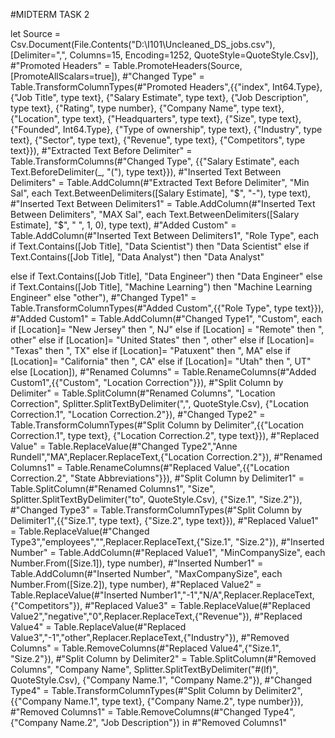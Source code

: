 #MIDTERM TASK 2

let
    Source = Csv.Document(File.Contents("D:\I101\Uncleaned_DS_jobs.csv"),[Delimiter=",", Columns=15, Encoding=1252, QuoteStyle=QuoteStyle.Csv]),
    #"Promoted Headers" = Table.PromoteHeaders(Source, [PromoteAllScalars=true]),
    #"Changed Type" = Table.TransformColumnTypes(#"Promoted Headers",{{"index", Int64.Type}, {"Job Title", type text}, {"Salary Estimate", type text}, {"Job Description", type text}, {"Rating", type number}, {"Company Name", type text}, {"Location", type text}, {"Headquarters", type text}, {"Size", type text}, {"Founded", Int64.Type}, {"Type of ownership", type text}, {"Industry", type text}, {"Sector", type text}, {"Revenue", type text}, {"Competitors", type text}}),
    #"Extracted Text Before Delimiter" = Table.TransformColumns(#"Changed Type", {{"Salary Estimate", each Text.BeforeDelimiter(_, "("), type text}}),
    #"Inserted Text Between Delimiters" = Table.AddColumn(#"Extracted Text Before Delimiter", "Min Sal", each Text.BetweenDelimiters([Salary Estimate], "$", "-"), type text),
    #"Inserted Text Between Delimiters1" = Table.AddColumn(#"Inserted Text Between Delimiters", "MAX Sal", each Text.BetweenDelimiters([Salary Estimate], "$", " ", 1, 0), type text),
    #"Added Custom" = Table.AddColumn(#"Inserted Text Between Delimiters1", "Role Type", each if Text.Contains([Job Title], "Data Scientist") then
"Data Scientist"
else if Text.Contains([Job Title], "Data Analyst") then
"Data Analyst"

else if Text.Contains([Job Title], "Data Engineer") then
"Data Engineer"
else if Text.Contains([Job Title], "Machine Learning") then
"Machine Learning Engineer"
else
"other"),
    #"Changed Type1" = Table.TransformColumnTypes(#"Added Custom",{{"Role Type", type text}}),
    #"Added Custom1" = Table.AddColumn(#"Changed Type1", "Custom", each if [Location]= "New Jersey" then ", NJ"
else if [Location] = "Remote" then ", other"
else if [Location]= "United States" then ", other"
else if [Location]= "Texas" then ", TX"
else if [Location]= "Patuxent" then ", MA"
else if [Location]= "California" then ", CA"
else if [Location]= "Utah" then ", UT"
else [Location]),
    #"Renamed Columns" = Table.RenameColumns(#"Added Custom1",{{"Custom", "Location Correction"}}),
    #"Split Column by Delimiter" = Table.SplitColumn(#"Renamed Columns", "Location Correction", Splitter.SplitTextByDelimiter(",", QuoteStyle.Csv), {"Location Correction.1", "Location Correction.2"}),
    #"Changed Type2" = Table.TransformColumnTypes(#"Split Column by Delimiter",{{"Location Correction.1", type text}, {"Location Correction.2", type text}}),
    #"Replaced Value" = Table.ReplaceValue(#"Changed Type2","Anne Rundell","MA",Replacer.ReplaceText,{"Location Correction.2"}),
    #"Renamed Columns1" = Table.RenameColumns(#"Replaced Value",{{"Location Correction.2", "State Abbreviations"}}),
    #"Split Column by Delimiter1" = Table.SplitColumn(#"Renamed Columns1", "Size", Splitter.SplitTextByDelimiter("to", QuoteStyle.Csv), {"Size.1", "Size.2"}),
    #"Changed Type3" = Table.TransformColumnTypes(#"Split Column by Delimiter1",{{"Size.1", type text}, {"Size.2", type text}}),
    #"Replaced Value1" = Table.ReplaceValue(#"Changed Type3","employees","",Replacer.ReplaceText,{"Size.1", "Size.2"}),
    #"Inserted Number" = Table.AddColumn(#"Replaced Value1", "MinCompanySize", each Number.From([Size.1]), type number),
    #"Inserted Number1" = Table.AddColumn(#"Inserted Number", "MaxCompanySize", each Number.From([Size.2]), type number),
    #"Replaced Value2" = Table.ReplaceValue(#"Inserted Number1","-1","N/A",Replacer.ReplaceText,{"Competitors"}),
    #"Replaced Value3" = Table.ReplaceValue(#"Replaced Value2","negative","0",Replacer.ReplaceText,{"Revenue"}),
    #"Replaced Value4" = Table.ReplaceValue(#"Replaced Value3","-1","other",Replacer.ReplaceText,{"Industry"}),
    #"Removed Columns" = Table.RemoveColumns(#"Replaced Value4",{"Size.1", "Size.2"}),
    #"Split Column by Delimiter2" = Table.SplitColumn(#"Removed Columns", "Company Name", Splitter.SplitTextByDelimiter("#(lf)", QuoteStyle.Csv), {"Company Name.1", "Company Name.2"}),
    #"Changed Type4" = Table.TransformColumnTypes(#"Split Column by Delimiter2",{{"Company Name.1", type text}, {"Company Name.2", type number}}),
    #"Removed Columns1" = Table.RemoveColumns(#"Changed Type4",{"Company Name.2", "Job Description"})
in
    #"Removed Columns1"
